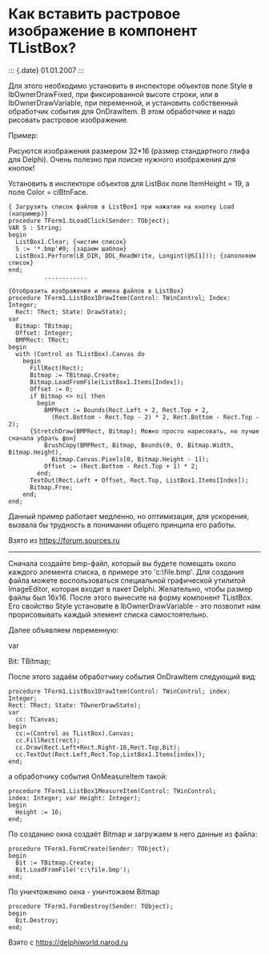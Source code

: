 Как вставить растровое изображение в компонент TListBox?
========================================================

::: {.date}
01.01.2007
:::

Для этого необходимо установить в инспекторе объектов поле Style в
lbOwnerDrawFixed, при фиксированной высоте строки, или в
lbOwnerDrawVariable, при переменной, и установить собственный обработчик
события для OnDrawItem. В этом обработчике и надо рисовать растровое
изображение.

Пример:

Рисуются изображения размером 32\*16 (размер стандартного глифа для
Delphi). Очень полезно при поиске нужного изображения для кнопок!

Установить в инспекторе объектов для ListBox поле ItemHeight = 19, а
поле Color = clBtnFace.

    { Загрузить список файлов в ListBox1 при нажатии на кнопку Load (например)}
    procedure TForm1.bLoadClick(Sender: TObject);
    VAR S : String; 
    begin 
      ListBox1.Clear; {чистим список}
      S := '*.bmp'#0; {задаем шаблон}
      ListBox1.Perform(LB_DIR, DDL_ReadWrite, Longint(@S[1])); {заполняем список} 
    end; 
              ............ 
     
    {Отобразить изображения и имена файлов в ListBox}
    procedure TForm1.ListBox1DrawItem(Control: TWinControl; Index: Integer;
      Rect: TRect; State: DrawState);
    var
      Bitmap: TBitmap;
      Offset: Integer;
      BMPRect: TRect;
    begin
      with (Control as TListBox).Canvas do
        begin
          FillRect(Rect);
          Bitmap := TBitmap.Create;
          Bitmap.LoadFromFile(ListBox1.Items[Index]);
          Offset := 0;
          if Bitmap <> nil then
            begin
              BMPRect := Bounds(Rect.Left + 2, Rect.Top + 2,
                (Rect.Bottom - Rect.Top - 2) * 2, Rect.Bottom - Rect.Top - 2);
          {StretchDraw(BMPRect, Bitmap); Можно просто нарисовать, но лучше сначала убрать фон}
              BrushCopy(BMPRect, Bitmap, Bounds(0, 0, Bitmap.Width, Bitmap.Height),
                Bitmap.Canvas.Pixels[0, Bitmap.Height - 1]);
              Offset := (Rect.Bottom - Rect.Top + 1) * 2;
            end;
          TextOut(Rect.Left + Offset, Rect.Top, ListBox1.Items[Index]);
          Bitmap.Free;
        end;
    end;

Данный пример работает медленно, но оптимизация, для ускорения, вызвала
бы трудность в понимании общего принципа его работы.

Взято из <https://forum.sources.ru>

------------------------------------------------------------------------

Сначала создайте bmp-файл, который вы будете помещать около каждого
элемента списка, в примере это \'c:\\file.bmp\'. Для создания файла
можете воспользоваться специальной графической утилитой ImageEditor,
которая входит в пакет Delphi. Желательно, чтобы размер файлы был 16х16.
После этого вынесите на форму компонент TListBox. Его свойство Style
установите в lbOwnerDrawVariable - это позволит нам прорисовывать каждый
элемент списка самостоятельно.

Далее объявляем переменную:

var

Bit: TBitmap;

После этого задаём обработчику события OnDrawItem следующий вид:

    procedure TForm1.ListBox1DrawItem(Control: TWinControl; index: Integer;
    Rect: TRect; State: TOwnerDrawState);
    var
      cc: TCanvas;
    begin
      cc:=(Control as TListBox).Canvas;
      cc.FillRect(rect);
      cc.Draw(Rect.Left+Rect.Right-16,Rect.Top,Bit);
      cc.TextOut(Rect.Left,Rect.Top,ListBox1.Items[index]);
    end;

а обработчику события OnMeasureItem такой:

    procedure TForm1.ListBox1MeasureItem(Control: TWinControl;
    index: Integer; var Height: Integer);
    begin
      Height := 16;
    end;

По созданию окна создаёт Bitmap и загружаем в него данные из файла:

    procedure TForm1.FormCreate(Sender: TObject);
    begin
      Bit := TBitmap.Create;
      Bit.LoadFromFile('c:\file.bmp');
    end;

По уничтожению окна - уничтожаем Bitmap

    procedure TForm1.FormDestroy(Sender: TObject);
    begin
      Bit.Destroy;
    end;

Взято с <https://delphiworld.narod.ru>
